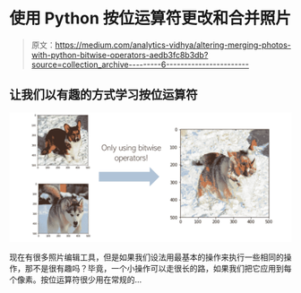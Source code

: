 # 使用 Python 按位运算符更改和合并照片

> 原文：<https://medium.com/analytics-vidhya/altering-merging-photos-with-python-bitwise-operators-aedb3fc8b3db?source=collection_archive---------6----------------------->

## 让我们以有趣的方式学习按位运算符

![](img/593c5afa7e3856d622ebdfdc18b2c405.png)

现在有很多照片编辑工具，但是如果我们设法用最基本的操作来执行一些相同的操作，那不是很有趣吗？毕竟，一个小操作可以走很长的路，如果我们把它应用到每个像素。按位运算符很少用在常规的…